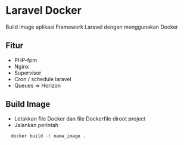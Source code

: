 # Laravel Docker

Build image aplikasi Framework Laravel dengan menggunakan Docker

## Fitur

- PHP-fpm
- Nginx
- Supervisor
- Cron / schedule laravel
- Queues => Horizon

## Build Image

- Letakkan file Docker dan file Dockerfile diroot project
- Jalankan perintah

```bash
  docker build -t nama_image .
```
